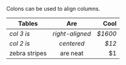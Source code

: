 Colons can be used to align columns.

| Tables|Are|Cool|
|---|:---:|---:|
|*col 3 is*|*right-aligned*|*$1600*|
|_col 2 is_|_centered_|_$12_|
|zebra stripes|are neat|$1|
